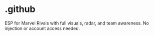 # .github
ESP for Marvel Rivals with full visuals, radar, and team awareness. No injection or account access needed.
